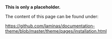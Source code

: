 **This is only a placeholder.**

The content of this page can be found under:

https://github.com/laminas/documentation-theme/blob/master/theme/pages/installation.html
